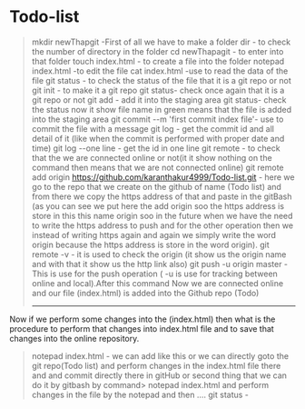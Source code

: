 # Todo-list
> mkdir newThapgit -First of all we have to make a folder 
> dir - to check the number of directory in the folder
> cd newThapagit - to enter into that folder
> touch index.html - to create a file into the folder
> notepad index.html -to edit the file 
> cat index.html -use to read the data of the file 
> git status - to check the status of the file that it is a git repo or not
> git init - to make it a git repo
> git status- check once again that it is a git repo or not
> git add - add it into the staging area 
> git status- check the status now it show file name in green means that the file is added into the staging area
> git commit --m 'first commit index file'- use to commit the file with a message
> git log - get the commit id and all detail of it (like when the commit is performed with proper date and time)
> git log --one line - get the id in one line
> git remote - to check that the we are connected online or not(it it show nothing on the command then means that we are not connected online)
git remote add origin https://github.com/karanthakur4999/Todo-list.git  -   here we go to the repo that we create on the github of name  (Todo list) and from there we copy the https address of that and paste in the gitBash (as you can see we put here the add origin soo the https address is store in this this name origin soo in the future when we have the need to write the https address to push and for the other operation then we instead of writing https again and again we simply write the word origin because the https address is store in the word origin).
>git remote -v - it is used to check the origin (it show us the origin name and with that it show  us the http link also)
>git push -u origin master - This is use for the push operation ( -u is use for  tracking between online and local).After this command Now we are connected online and our file (index.html) is added into the Github repo (Todo)
>___________________________________________________________________________________
Now if we perform some changes into the (index.html) then what is the procedure to perform that changes into index.html file and to save that changes into the online repository.
>notepad index.html - we can add like this or we can directly goto the git repo(Todo list) and perform changes in the index.html file there and and commit directly there in gitHub or second thing that we can do it by gitbash by command> notepad index.html and perform changes in the file by the notepad and then ....
>git status -

